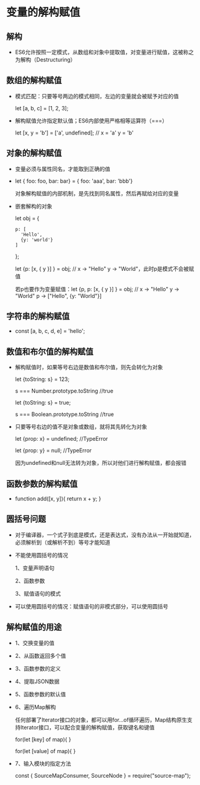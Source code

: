 # 变量的解构赋值

## 解构

- ES6允许按照一定模式，从数组和对象中提取值，对变量进行赋值，这被称之为解构（Destructuring）

## 数组的解构赋值

- 模式匹配：只要等号两边的模式相同，左边的变量就会被赋予对应的值

  let [a, b, c] = [1, 2, 3];

- 解构赋值允许指定默认值；ES6内部使用严格相等运算符（===）

  let [x, y = 'b'] = ['a', undefined]; // x = 'a' y = 'b'

## 对象的解构赋值

- 变量必须与属性同名，才能取到正确的值

- let { foo: foo, bar: bar} = { foo: 'aaa', bar: 'bbb'}

  对象解构赋值的内部机制，是先找到同名属性，然后再赋给对应的变量

- 嵌套解构的对象

  let obj = {

      p: [
        'Hello',
        {y: 'world'}
      ]

  };

  let {p: [x, { y }] } = obj; // x -> "Hello" y -> "World"，此时p是模式不会被赋值

  若p也要作为变量赋值：let {p, p: [x, { y }] } = obj; // x -> "Hello" y -> "World" p -> ["Hello", {y: "World"}]

## 字符串的解构赋值

- const [a, b, c, d, e] = 'hello';

## 数值和布尔值的解构赋值

- 解构赋值时，如果等号右边是数值和布尔值，则先会转化为对象

  let {toString: s} = 123;

  s === Number.prototype.toString  //true

  let {toString: s} = true;

  s === Boolean.prototype.toString  //true

- 只要等号右边的值不是对象或数组，就将其先转化为对象

  let {prop: x} = undefined; //TypeError

  let {prop: y} = null; //TypeError

  因为undefined和null无法转为对象，所以对他们进行解构赋值，都会报错

## 函数参数的解构赋值

- function add([x, y]){ return x + y; }

## 圆括号问题

- 对于编译器，一个式子到底是模式，还是表达式，没有办法从一开始就知道，必须解析到（或解析不到）等号才能知道

- 不能使用圆括号的情况

  1、变量声明语句

  2、函数参数

  3、赋值语句的模式

- 可以使用圆括号的情况：赋值语句的非模式部分，可以使用圆括号

## 解构赋值的用途

- 1、交换变量的值

- 2、从函数返回多个值

- 3、函数参数的定义

- 4、提取JSON数据

- 5、函数参数的默认值

- 6、遍历Map解构

  任何部署了Iterator接口的对象，都可以用for...of循环遍历，Map结构原生支持Iterator接口，可以配合变量的解构赋值，获取键名和键值

  for(let [key] of map){ }

  for(let [value] of map){ }
  
- 7、输入模块的指定方法

  const { SourceMapConsumer, SourceNode } = require("source-map");
